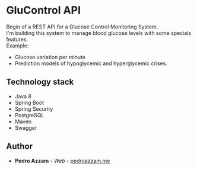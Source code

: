 # GluControl API

Begin of a REST API for a Glucose Control Monitoring System.
<br/>
I'm building this system to manage blood glucose levels with some specials features.
<br/>
Example:
<br/>
* Glucose variation per minute
* Prediction models of hypoglycemic and hyperglycemic crises.


## Technology stack
* Java 8
* Spring Boot
* Spring Security
* PostgreSQL
* Maven
* Swagger


## Author

* **Pedro Azzam** - *Web* - [pedroazzam.me](https://pedroazzam.me)


